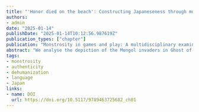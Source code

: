 ```yaml
---
title: "'Honor died on the beach': Constructing Japaneseness through monstrosity in Ghost of Tsushima"
authors:
- admin
date: "2025-01-14"
publishDate: "2025-01-14T10:12:56.987619Z"
publication_types: ["chapter"]
publication: "Monstrosity in games and play: A multidisciplinary examination of the monstrous in contemporary cultures"
abstract: "We analyse the depiction of the Mongol invaders in Ghost of Tsushima (Sucker Punch Productions, 2020) through the lens of monstrosity, showing how their depiction is used as a frame to construct a notion of “pure” Japanese identity. To underscore how the Japanese in the game are “pure,” the Mongols are dehumanized and made monstrous through various devices, such as a language barrier, a collection of cultural Mongol artefacts, and their brute force as invaders polluting the established community. Positioned between the categories of “pure” and the “monstrous” is the player character, Jin, a liminal figure who blurs these two categories. Highlighting these depictions of the Japanese, nature, the Mongols and Jin, we consider how the construction of a pure Japan works in favour of bolstering the country’s national reputation."
tags:
- monstrosity
- authenticity
- dehumanization
- language
- Japan
links:
- name: DOI
  url: https://doi.org/10.5117/9789463725682_ch01
---
```

